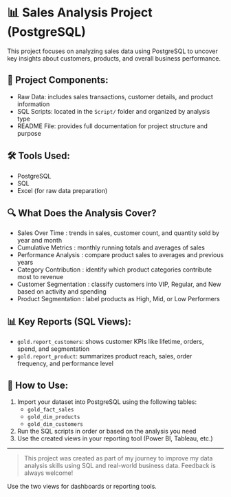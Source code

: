 # 📊 Sales Analysis Project (PostgreSQL)

This project focuses on analyzing sales data using PostgreSQL to uncover key insights about customers, products, and overall business performance.

## 📁 Project Components:
- Raw Data: includes sales transactions, customer details, and product information  
- SQL Scripts: located in the `Script/` folder and organized by analysis type  
- README File: provides full documentation for project structure and purpose

## 🛠️ Tools Used:
- PostgreSQL  
- SQL  
- Excel (for raw data preparation)

## 🔍 What Does the Analysis Cover?
- Sales Over Time : trends in sales, customer count, and quantity sold by year and month  
- Cumulative Metrics : monthly running totals and averages of sales  
- Performance Analysis : compare product sales to averages and previous years  
- Category Contribution : identify which product categories contribute most to revenue  
- Customer Segmentation : classify customers into VIP, Regular, and New based on activity and spending  
- Product Segmentation : label products as High, Mid, or Low Performers

## 📊 Key Reports (SQL Views):
- `gold.report_customers`: shows customer KPIs like lifetime, orders, spend, and segmentation  
- `gold.report_product`: summarizes product reach, sales, order frequency, and performance level

## 🚀 How to Use:
1. Import your dataset into PostgreSQL using the following tables:  
   - `gold_fact_sales`  
   - `gold_dim_products`  
   - `gold_dim_customers`  
2. Run the SQL scripts in order or based on the analysis you need  
3. Use the created views in your reporting tool (Power BI, Tableau, etc.)

---

> This project was created as part of my journey to improve my data analysis skills using SQL and real-world business data. Feedback is always welcome!

Use the two views for dashboards or reporting tools.
